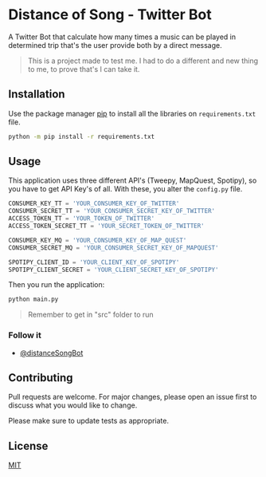 # Distance of Song - Twitter Bot

A Twitter Bot that calculate how many times a music can be played in determined
trip that's the user provide both by a direct message.

>This is a project made to test me. I had to do a different and new thing to me,
>to prove that's I can take it.

## Installation

Use the package manager [pip](https://pip.pypa.io/en/stable/) to install all the
libraries on `requirements.txt` file.

```bash
python -m pip install -r requirements.txt
```

## Usage

This application uses three different API's (Tweepy, MapQuest, Spotipy),
so you have to get API Key's of all. With these, you alter the `config.py` file.

```python
CONSUMER_KEY_TT = 'YOUR_CONSUMER_KEY_OF_TWITTER'
CONSUMER_SECRET_TT = 'YOUR_CONSUMER_SECRET_KEY_OF_TWITTER'
ACCESS_TOKEN_TT = 'YOUR_TOKEN_OF_TWITTER'
ACCESS_TOKEN_SECRET_TT = 'YOUR_SECRET_TOKEN_OF_TWITTER'

CONSUMER_KEY_MQ = 'YOUR_CONSUMER_KEY_OF_MAP_QUEST'
CONSUMER_SECRET_MQ = 'YOUR_CONSUMER_SECRET_KEY_OF_MAPQUEST'

SPOTIPY_CLIENT_ID = 'YOUR_CLIENT_KEY_OF_SPOTIPY'
SPOTIPY_CLIENT_SECRET = 'YOUR_CLIENT_SECRET_KEY_OF_SPOTIPY'
```

Then you run the application:

```bash
python main.py
```

>Remember to get in "src" folder to run

### Follow it

* [@distanceSongBot](https://twitter.com/distanceSongBot)

## Contributing
Pull requests are welcome. For major changes, please open an issue first to
discuss what you would like to change.

Please make sure to update tests as appropriate.

## License
[MIT](https://choosealicense.com/licenses/mit/)